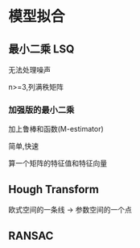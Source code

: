 # 模型拟合

## 最小二乘 LSQ

无法处理噪声

n>=3,列满秩矩阵

### 加强版的最小二乘

加上鲁棒和函数(M-estimator)


简单,快速

算一个矩阵的特征值和特征向量


## Hough Transform

欧式空间的一条线 -> 参数空间的一个点




## RANSAC


